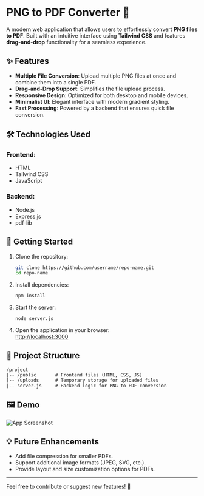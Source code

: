 
# PNG to PDF Converter 🌟

A modern web application that allows users to effortlessly convert **PNG files to PDF**. Built with an intuitive interface using **Tailwind CSS** and features **drag-and-drop** functionality for a seamless experience.

## ✨ Features
- **Multiple File Conversion**: Upload multiple PNG files at once and combine them into a single PDF.
- **Drag-and-Drop Support**: Simplifies the file upload process.
- **Responsive Design**: Optimized for both desktop and mobile devices.
- **Minimalist UI**: Elegant interface with modern gradient styling.
- **Fast Processing**: Powered by a backend that ensures quick file conversion.

## 🛠️ Technologies Used
### Frontend:
- HTML
- Tailwind CSS
- JavaScript

### Backend:
- Node.js
- Express.js
- pdf-lib

## 🚀 Getting Started
1. Clone the repository:  
   ```bash
   git clone https://github.com/username/repo-name.git
   cd repo-name
   ```
2. Install dependencies:  
   ```bash
   npm install
   ```
3. Start the server:  
   ```bash
   node server.js
   ```
4. Open the application in your browser:  
   [http://localhost:3000](http://localhost:3000)

## 📂 Project Structure
```
/project
|-- /public       # Frontend files (HTML, CSS, JS)
|-- /uploads      # Temporary storage for uploaded files
|-- server.js     # Backend logic for PNG to PDF conversion
```

## 🖼️ Demo
![App Screenshot](https://via.placeholder.com/800x400?text=Screenshot+PNG+to+PDF+Converter)

## 💡 Future Enhancements
- Add file compression for smaller PDFs.
- Support additional image formats (JPEG, SVG, etc.).
- Provide layout and size customization options for PDFs.

---

Feel free to contribute or suggest new features! 🚀
